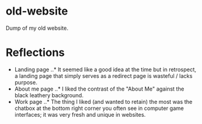 # old-website
Dump of my old website.
# Reflections
* Landing page
..* It seemed like a good idea at the time but in retrospect, a landing page that simply serves as a redirect page is wasteful / lacks purpose.
* About me page
..* I liked the contrast of the "About Me" against the black leathery background.
* Work page
..* The thing I liked (and wanted to retain) the most was the chatbox at the bottom right corner you often see in computer game interfaces; it was very fresh and unique in websites.